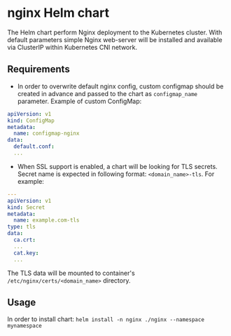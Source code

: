 # nginx Helm chart

The Helm chart perform Nginx deployment to the Kubernetes cluster. With default parameters simple Nginx web-server will be installed and available via ClusterIP within Kubernetes CNI network.

## Requirements

* In order to overwrite default nginx config, custom configmap should be created in advance and passed to the chart as `configmap_name` parameter. Example of custom ConfigMap:

```yaml
apiVersion: v1
kind: ConfigMap
metadata:
  name: configmap-nginx
data:
  default.conf:
  ...
```

* When SSL support is enabled, a chart will be looking for TLS secrets. Secret name is expected in following format: `<domain_name>-tls`. For example:

``` yaml
---
apiVersion: v1
kind: Secret
metadata:
  name: example.com-tls
type: tls
data:
  ca.crt: 
  ...
  cat.key:
  ...
```

The TLS data will be mounted to container's  `/etc/nginx/certs/<domain_name>` directory.


## Usage

In order to install chart: `helm install -n nginx ./nginx --namespace mynamespace`
